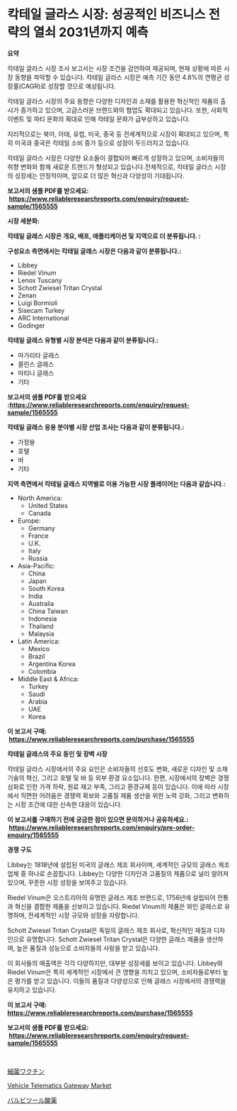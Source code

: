 <p><h1>칵테일 글라스 시장: 성공적인 비즈니스 전략의 열쇠 2031년까지 예측</h1></p><p><strong>요약</strong></p>
<p><p>칵테일 글라스 시장 조사 보고서는 시장 조건을 감안하여 제공되며, 현재 상황에 따른 시장 동향을 파악할 수 있습니다. 칵테일 글라스 시장은 예측 기간 동안 4.8%의 연평균 성장률(CAGR)로 성장할 것으로 예상됩니다. </p><p>칵테일 글라스 시장의 주요 동향은 다양한 디자인과 소재를 활용한 혁신적인 제품의 출시가 증가하고 있으며, 고급스러운 브랜드와의 협업도 확대되고 있습니다. 또한, 사회적 이벤트 및 파티 문화의 확대로 인해 칵테일 문화가 급부상하고 있습니다.</p><p>지리적으로는 북미, 아태, 유럽, 미국, 중국 등 전세계적으로 시장이 확대되고 있으며, 특히 미국과 중국은 칵테일 소비 증가 등으로 성장이 두드러지고 있습니다.</p><p>칵테일 글라스 시장은 다양한 요소들이 결합되어 빠르게 성장하고 있으며, 소비자들의 취향 변화와 함께 새로운 트렌드가 형성되고 있습니다.전체적으로, 칵테일 글라스 시장의 성장세는 안정적이며, 앞으로 더 많은 혁신과 다양성이 기대됩니다.</p></p>
<p><strong>보고서의 샘플 PDF를 받으세요: &nbsp;<a href="https://www.reliableresearchreports.com/enquiry/request-sample/1565555">https://www.reliableresearchreports.com/enquiry/request-sample/1565555</a></strong></p>
<p><strong>시장 세분화:</strong></p>
<p><strong> 칵테일 글래스 시장은 개요, 배포, 애플리케이션 및 지역으로 더 분류됩니다. :</strong></p>
<p><strong>구성요소 측면에서는 칵테일 글래스 시장은 다음과 같이 분류됩니다.:</strong></p>
<p><ul><li>Libbey</li><li>Riedel Vinum</li><li>Lenox Tuscany</li><li>Schott Zwiesel Tritan Crystal</li><li>Zenan</li><li>Luigi Bormioli</li><li>Sisecam Turkey</li><li>ARC International</li><li>Godinger</li></ul></p>
<p><strong> 칵테일 글래스 유형별 시장 분석은 다음과 같이 분류됩니다.:</strong></p>
<p><ul><li>마가리타 글래스</li><li>콜린스 글래스</li><li>마티니 글래스</li><li>기타</li></ul></p>
<p><strong>보고서의 샘플 PDF를 받으세요 :<a href="https://www.reliableresearchreports.com/enquiry/request-sample/1565555">https://www.reliableresearchreports.com/enquiry/request-sample/1565555</a></strong></p>
<p><strong> 칵테일 글래스 응용 분야별 시장 산업 조사는 다음과 같이 분류됩니다.:</strong></p>
<p><ul><li>가정용</li><li>호텔</li><li>바</li><li>기타</li></ul></p>
<p><strong>지역 측면에서 칵테일 글래스 지역별로 이용 가능한 시장 플레이어는 다음과 같습니다.:</strong></p>
<p><ul>
    <li>
        North America:
        <ul>
            <li>United States</li>
            <li>Canada</li>
        </ul>
    </li>
    <li>
        Europe:
        <ul>
            <li>Germany</li>
            <li>France</li>
            <li>U.K.</li>
            <li>Italy</li>
            <li>Russia</li>
        </ul>
    </li>
    <li>
        Asia-Pacific:
        <ul>
            <li>China</li>
            <li>Japan</li>
            <li>South Korea</li>
            <li>India</li>
            <li>Australia</li>
            <li>China Taiwan</li>
            <li>Indonesia</li>
            <li>Thailand</li>
            <li>Malaysia</li>
        </ul>
    </li>
    <li>
        Latin America:
        <ul>
            <li>Mexico</li>
            <li>Brazil</li>
            <li>Argentina Korea</li>
            <li>Colombia</li>
        </ul>
    </li>
    <li>
        Middle East & Africa:
        <ul>
            <li>Turkey</li>
            <li>Saudi</li>
            <li>Arabia</li>
            <li>UAE</li>
            <li>Korea</li>
        </ul>
    </li>
    </ul></p>
<p><strong>이 보고서 구매: &nbsp;<a href="https://www.reliableresearchreports.com/purchase/1565555">https://www.reliableresearchreports.com/purchase/1565555</a></strong></p>
<p><strong>칵테일 글래스의 주요 동인 및 장벽 시장</strong></p>
<p><p>칵테일 글라스 시장에서의 주요 요인은 소비자들의 선호도 변화, 새로운 디자인 및 소재 기술의 혁신, 그리고 호텔 및 바 등 외부 환경 요소입니다. 한편, 시장에서의 장벽은 경쟁 심화로 인한 가격 하락, 원료 재고 부족, 그리고 환경규제 등이 있습니다. 이에 따라 시장에서 직면한 어려움은 경쟁력 확보와 고품질 제품 생산을 위한 노력 강화, 그리고 변화하는 시장 조건에 대한 신속한 대응이 있습니다.</p></p>
<p><strong>이 보고서를 구매하기 전에 궁금한 점이 있으면 문의하거나 공유하세요.: &nbsp;<a href="https://www.reliableresearchreports.com/enquiry/pre-order-enquiry/1565555">https://www.reliableresearchreports.com/enquiry/pre-order-enquiry/1565555</a></strong></p>
<p><strong>경쟁 구도</strong></p>
<p><p>Libbey는 1818년에 설립된 미국의 글래스 제조 회사이며, 세계적인 규모의 글래스 제조업체 중 하나로 손꼽힙니다. Libbey는 다양한 디자인과 고품질의 제품으로 널리 알려져 있으며, 꾸준한 시장 성장을 보여주고 있습니다.</p><p>Riedel Vinum은 오스트리아의 유명한 글래스 제조 브랜드로, 1756년에 설립되어 전통과 혁신을 결합한 제품을 선보이고 있습니다. Riedel Vinum의 제품은 와인 글래스로 유명하며, 전세계적인 시장 규모와 성장을 자랑합니다.</p><p>Schott Zwiesel Tritan Crystal은 독일의 글래스 제조 회사로, 혁신적인 재질과 디자인으로 유명합니다. Schott Zwiesel Tritan Crystal은 다양한 글래스 제품을 생산하며, 높은 품질과 성능으로 소비자들의 사랑을 받고 있습니다.</p><p>이 회사들의 매출액은 각각 다양하지만, 대부분 성장세를 보이고 있습니다. Libbey와 Riedel Vinum은 특히 세계적인 시장에서 큰 영향을 끼치고 있으며, 소비자들로부터 높은 평가를 받고 있습니다. 이들의 품질과 다양성으로 인해 글래스 시장에서의 경쟁력을 유지하고 있습니다.</p></p>
<p><strong>이 보고서 구매: &nbsp; <a href="https://www.reliableresearchreports.com/purchase/1565555">https://www.reliableresearchreports.com/purchase/1565555</a></strong></p>
<p><strong>보고서의 샘플 PDF를 받으세요: &nbsp;<a href="https://www.reliableresearchreports.com/enquiry/request-sample/1565555">https://www.reliableresearchreports.com/enquiry/request-sample/1565555</a></strong><strong></strong></p>
<p>&nbsp;</p>
<p><p><a href="https://github.com/KaydenJohns1964/Market-Research-Report-List-1/blob/main/95433145981.md">細菌ワクチン</a></p><p><a href="https://copper-carbon-84f.notion.site/Vehicle-Telematics-Gateway-Market-Insights-Market-Players-and-Forecast-Till-2031-51a43d0ccd504b82a42d070e39f5d588">Vehicle Telematics Gateway Market</a></p><p><a href="https://github.com/marbadji/Market-Research-Report-List-1/blob/main/17834685980.md">バルビツール酸薬</a></p></p>